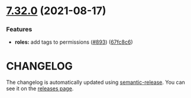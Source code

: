 # [7.32.0](https://github.com/contentful/contentful-management.js/compare/v7.31.0...v7.32.0) (2021-08-17)


### Features

* **roles:** add tags to permissions ([#893](https://github.com/contentful/contentful-management.js/issues/893)) ([67fc8c6](https://github.com/contentful/contentful-management.js/commit/67fc8c62c10a7f7152b6b0a901c5bd9218a21917))

# CHANGELOG

The changelog is automatically updated using
[semantic-release](https://github.com/semantic-release/semantic-release). You
can see it on the [releases page](https://github.com/contentful/contentful-management.js/releases).
